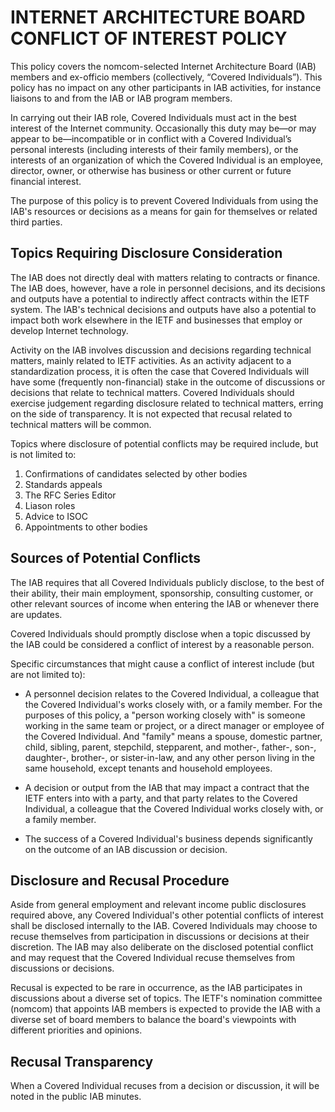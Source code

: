# INTERNET ARCHITECTURE BOARD CONFLICT OF INTEREST POLICY

This policy covers the nomcom-selected Internet Architecture Board (IAB) members and ex-officio members (collectively, “Covered Individuals”). This policy has no impact on any other participants in IAB activities, for instance liaisons to and from the IAB or IAB program members.

In carrying out their IAB role, Covered Individuals must act in the best interest of the Internet community. Occasionally this duty may be—or may appear to be—incompatible or in conflict with a Covered Individual’s personal interests (including interests of their family members), or the interests of an organization of which the Covered Individual is an employee, director, owner, or otherwise has business or other current or future financial interest.

The purpose of this policy is to prevent Covered Individuals from using the IAB's resources or decisions as a means for gain for themselves or related third parties.

## Topics Requiring Disclosure Consideration

The IAB does not directly deal with matters relating to contracts or finance. The IAB does, however, have a role in personnel decisions, and its decisions and outputs have a potential to indirectly affect contracts within the IETF system. The IAB's technical decisions and outputs have also a potential to impact both work elsewhere in the IETF and businesses that employ or develop Internet technology.

Activity on the IAB involves discussion and decisions regarding technical matters, mainly related to IETF activities. As an activity adjacent to a standardization process, it is often the case that Covered Individuals will have some (frequently non-financial) stake in the outcome of discussions or decisions that relate to technical matters.  Covered Individuals should exercise judgement regarding disclosure related to technical matters, erring on the side of transparency. It is not expected that recusal related to technical matters will be common.

Topics where disclosure of potential conflicts may be required
include, but is not limited to:

1. Confirmations of candidates selected by other bodies
2. Standards appeals
3. The RFC Series Editor
4. Liason roles
5. Advice to ISOC
6. Appointments to other bodies

## Sources of Potential Conflicts

The IAB requires that all Covered Individuals publicly disclose, to the best of their ability, their main employment, sponsorship, consulting customer, or other relevant sources of income when entering the IAB or whenever there are updates.

Covered Individuals should promptly disclose when a topic discussed by the IAB could be considered a conflict of interest by a reasonable person.

Specific circumstances that might cause a conflict of interest include (but are not limited to):

* A personnel decision relates to the Covered Individual, a colleague that the Covered Individual's works closely with, or a family member. For the purposes of this policy, a "person working closely with" is someone working in the same team or project, or a direct manager or employee of the Covered Individual. And "family" means a spouse, domestic partner, child, sibling, parent, stepchild, stepparent, and mother-, father-, son-, daughter-, brother-, or sister-in-law, and any other person living in the same household, except tenants and household employees.

* A decision or output from the IAB that may impact a contract that the IETF enters into with a party, and that party relates to the Covered Individual, a colleague that the Covered Individual works closely with, or a family member.

* The success of a Covered Individual's business depends significantly on the outcome of an IAB discussion or decision.

## Disclosure and Recusal Procedure

Aside from general employment and relevant income public disclosures required above, any Covered Individual's other potential conflicts of interest shall be disclosed internally to the IAB.  Covered Individuals may choose to recuse themselves from participation in discussions or decisions at their discretion.  The IAB may also deliberate on the disclosed potential conflict and may request that the Covered Individual recuse themselves from discussions or decisions.

Recusal is expected to be rare in occurrence, as the IAB participates in discussions about a diverse set of topics.  The IETF's nomination committee (nomcom) that appoints IAB members is expected to provide the IAB with a diverse set of board members to balance the board's viewpoints with different priorities and opinions.

## Recusal Transparency

When a Covered Individual recuses from a decision or discussion, it will be noted in the public IAB minutes.

